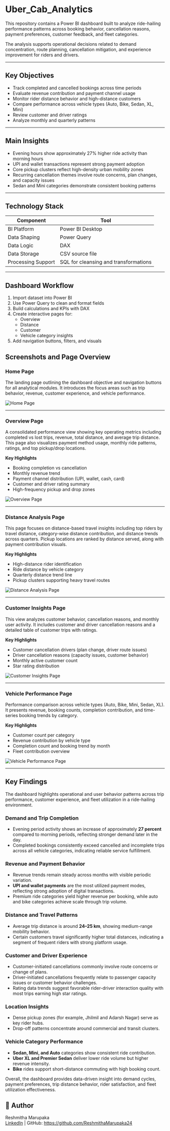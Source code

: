 # Uber_Cab_Analytics

This repository contains a Power BI dashboard built to analyze ride-hailing performance patterns across booking behavior, cancellation reasons, payment preferences, customer feedback, and fleet categories.

The analysis supports operational decisions related to demand concentration, route planning, cancellation mitigation, and experience improvement for riders and drivers.

---

## Key Objectives
- Track completed and cancelled bookings across time periods
- Evaluate revenue contribution and payment channel usage
- Monitor rider distance behavior and high-distance customers
- Compare performance across vehicle types (Auto, Bike, Sedan, XL, Mini)
- Review customer and driver ratings
- Analyze monthly and quarterly patterns

---

## Main Insights
- Evening hours show approximately 27% higher ride activity than morning hours
- UPI and wallet transactions represent strong payment adoption
- Core pickup clusters reflect high-density urban mobility zones
- Recurring cancellation themes involve route concerns, plan changes, and capacity issues
- Sedan and Mini categories demonstrate consistent booking patterns

---

## Technology Stack
| Component | Tool |
|---|---|
BI Platform | Power BI Desktop  
Data Shaping | Power Query  
Data Logic | DAX  
Data Storage | CSV source file  
Processing Support | SQL for cleansing and transformations  

---

## Dashboard Workflow
1. Import dataset into Power BI
2. Use Power Query to clean and format fields
3. Build calculations and KPIs with DAX
4. Create interactive pages for:
   - Overview
   - Distance
   - Customer
   - Vehicle category insights
5. Add navigation buttons, filters, and visuals


## Screenshots and Page Overview

### Home Page
The landing page outlining the dashboard objective and navigation buttons for all analytical modules. It introduces the focus areas such as trip behavior, revenue, customer experience, and vehicle performance.

![Home Page](Uber_Analytics/Screenshots/Home.png)

---

### Overview Page
A consolidated performance view showing key operating metrics including completed vs lost trips, revenue, total distance, and average trip distance. This page also visualizes payment method usage, monthly ride patterns, ratings, and top pickup/drop locations.

**Key Highlights**
- Booking completion vs cancellation
- Monthly revenue trend
- Payment channel distribution (UPI, wallet, cash, card)
- Customer and driver rating summary
- High-frequency pickup and drop zones

![Overview Page](Uber_Analytics/Screenshots/Overview.png)

---

### Distance Analysis Page
This page focuses on distance-based travel insights including top riders by travel distance, category-wise distance contribution, and distance trends across quarters. Pickup locations are ranked by distance served, along with payment contribution visuals.

**Key Highlights**
- High-distance rider identification
- Ride distance by vehicle category
- Quarterly distance trend line
- Pickup clusters supporting heavy travel routes

![Distance Analysis Page](Uber_Analytics/Screenshots/Distance.png)

---

### Customer Insights Page
This view analyzes customer behavior, cancellation reasons, and monthly user activity. It includes customer and driver cancellation reasons and a detailed table of customer trips with ratings.

**Key Highlights**
- Customer cancellation drivers (plan change, driver route issues)
- Driver cancellation reasons (capacity issues, customer behavior)
- Monthly active customer count
- Star rating distribution

![Customer Insights Page](Uber_Analytics/Screenshots/Customer.png)

---

### Vehicle Performance Page
Performance comparison across vehicle types (Auto, Bike, Mini, Sedan, XL). It presents revenue, booking counts, completion contribution, and time-series booking trends by category.

**Key Highlights**
- Customer count per category
- Revenue contribution by vehicle type
- Completion count and booking trend by month
- Fleet contribution overview

![Vehicle Performance Page](Uber_Analytics/Screenshots/Vehicle.png)

---

## Key Findings

The dashboard highlights operational and user behavior patterns across trip performance, customer experience, and fleet utilization in a ride-hailing environment.

### Demand and Trip Completion
- Evening period activity shows an increase of approximately **27 percent** compared to morning periods, reflecting stronger demand later in the day.
- Completed bookings consistently exceed cancelled and incomplete trips across all vehicle categories, indicating reliable service fulfillment.

### Revenue and Payment Behavior
- Revenue trends remain steady across months with visible periodic variation.
- **UPI and wallet payments** are the most utilized payment modes, reflecting strong adoption of digital transactions.
- Premium ride categories yield higher revenue per booking, while auto and bike categories achieve scale through trip volume.

### Distance and Travel Patterns
- Average trip distance is around **24–25 km**, showing medium-range mobility behavior.
- Certain customers travel significantly higher total distances, indicating a segment of frequent riders with strong platform usage.

### Customer and Driver Experience
- Customer-initiated cancellations commonly involve route concerns or change of plans.
- Driver-initiated cancellations frequently relate to passenger capacity issues or customer behavior challenges.
- Rating data trends suggest favorable rider-driver interaction quality with most trips earning high star ratings.

### Location Insights
- Dense pickup zones (for example, Jhilmil and Adarsh Nagar) serve as key rider hubs.
- Drop-off patterns concentrate around commercial and transit clusters.

### Vehicle Category Performance
- **Sedan, Mini, and Auto** categories show consistent ride contribution.
- **Uber XL and Premier Sedan** deliver lower ride volume but higher revenue intensity.
- **Bike** rides support short-distance commuting with high booking count.

Overall, the dashboard provides data-driven insight into demand cycles, payment preferences, trip distance behavior, rider satisfaction, and fleet utilization effectiveness.



## 🔗 Author
Reshmitha Marupaka   
[LinkedIn](https://www.linkedin.com/in/reshmitham/) | GitHub: https://github.com/ReshmithaMarupaka24
 

